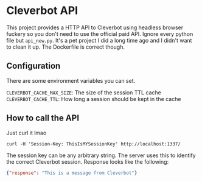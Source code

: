Cleverbot API
=============

This project provides a HTTP API to Cleverbot using headless browser fuckery so you don't need to use the official paid API. Ignore every python file but `api_new.py`. It's a pet project I did a long time ago and I didn't want to clean it up. The Dockerfile is correct though.

Configuration
-------------

There are some environment variables you can set.

`CLEVERBOT_CACHE_MAX_SIZE`: The size of the session TTL cache 
`CLEVERBOT_CACHE_TTL`: How long a session should be kept in the cache

How to call the API
-------------------

Just curl it lmao

```
curl -H 'Session-Key: ThisIsMYSessionKey' http://localhost:1337/
```

The session key can be any arbitrary string. The server uses this to identify the correct Cleverbot session. Response looks like the following:

```json
{"response": "This is a message from Cleverbot"}
```

